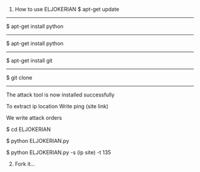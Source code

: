 1. How to use ELJOKERIAN 
$ apt-get update
 _______________________________________
 $ apt-get install python
 ______________________________________
 $ apt-get install python
 ______________________________________
 $ apt-get install git
 ______________________________________
 $ git clone
 ______________________________________
 The attack tool is now installed successfully

 To extract ip location
 Write
 ping (site link)



 We write attack orders

 $ cd ELJOKERIAN

 $ python ELJOKERIAN.py

 $ python ELJOKERIAN.py -s (ip site) -t 135

2. Fork it...
